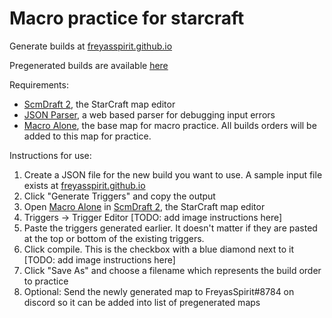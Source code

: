 # Macro practice for starcraft

Generate builds at [freyasspirit.github.io](https://freyasspirit.github.io/)

Pregenerated builds are available [here](https://drive.google.com/drive/folders/1GzVsLiUY5JM5Dgvd-SdSXE9Jix8juDpw?usp=sharing)

Requirements:

* [ScmDraft 2](http://www.stormcoast-fortress.net/cntt/software/scmdraft/download/), the StarCraft map editor
* [JSON Parser](http://json.parser.online.fr/), a web based parser for debugging input errors
* [Macro Alone](https://drive.google.com/drive/folders/1GzVsLiUY5JM5Dgvd-SdSXE9Jix8juDpw?usp=sharing), the base map for macro practice.
  All builds orders will be added to this map for practice.

Instructions for use:

1. Create a JSON file for the new build you want to use.  A sample input file exists at [freyasspirit.github.io](https://freyasspirit.github.io/)
1. Click "Generate Triggers" and copy the output
1. Open [Macro Alone](https://drive.google.com/drive/folders/1GzVsLiUY5JM5Dgvd-SdSXE9Jix8juDpw?usp=sharing) in 
  [ScmDraft 2](http://www.stormcoast-fortress.net/cntt/software/scmdraft/download/), the StarCraft map editor
1. Triggers -> Trigger Editor [TODO: add image instructions here]
1. Paste the triggers generated earlier.  It doesn't matter if they are pasted at the top or bottom of the existing triggers.
1. Click compile.  This is the checkbox with a blue diamond next to it [TODO: add image instructions here]
1. Click "Save As" and choose a filename which represents the build order to practice
1. Optional: Send the newly generated map to FreyasSpirit#8784 on discord so it can be added into list of pregenerated maps
